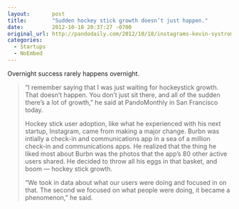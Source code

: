 ```yaml
---
layout:       post
title:        "Sudden hockey stick growth doesn’t just happen."
date:         2012-10-18 20:37:27 -0700
original_url: http://pandodaily.com/2012/10/18/instagrams-kevin-systrom-sudden-hockey-stick-growth-doesnt-just-happen/
categories:
  - Startups
  - NoEmbed
---
```


Overnight success rarely happens overnight.

 > 
 > 
 > “I remember saying that I was just waiting for hockeystick growth. That doesn’t happen. You don’t just sit there, and all of the sudden there’s a lot of growth,” he said at PandoMonthly in San Francisco today.
 > 
 > Hockey stick user adoption, like what he experienced with his next startup, Instagram, came from making a major change. Burbn was intially a check-in and communications app in a sea of a million check-in and communications apps. He realized that the thing he liked most about Burbn was the photos that the app’s 80 other active users shared. He decided to throw all his eggs in that basket, and boom — hockey stick growth.
 > 
 > “We took in data about what our users were doing and focused in on that. The second we focused on what people were doing, it became a phenomenon,” he said.
 > 
 > 
